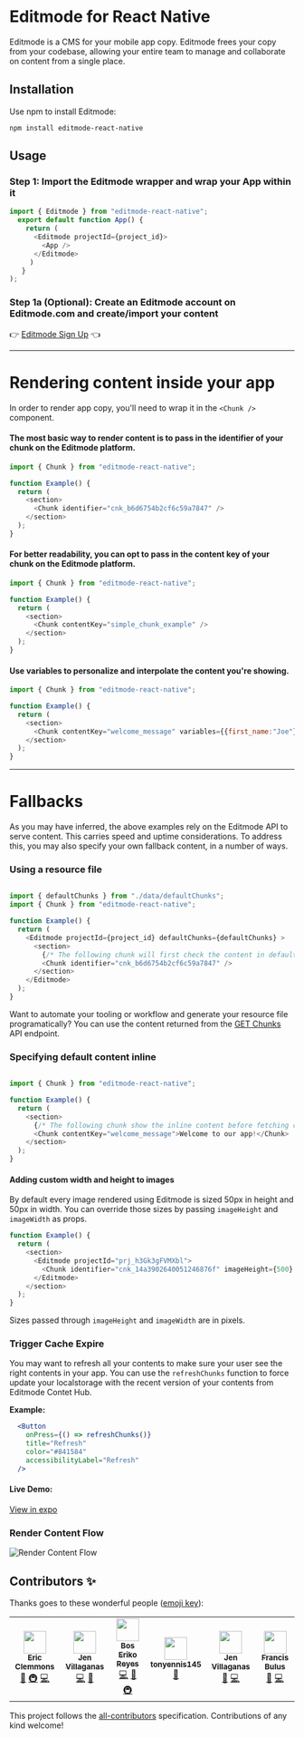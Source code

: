 # Editmode for React Native

Editmode is a CMS for your mobile app copy. Editmode frees your copy from your codebase, allowing your entire team to manage and collaborate on content from a single place.

## Installation

Use npm to install Editmode:

```
npm install editmode-react-native
```

## Usage

### Step 1: Import the Editmode wrapper and wrap your App within it

```js
import { Editmode } from "editmode-react-native";
  export default function App() {
    return (
      <Editmode projectId={project_id}>
        <App />
      </Editmode>
     )
   }  
);
```

### Step 1a (Optional): Create an Editmode account on Editmode.com and create/import your content 

👉 [Editmode Sign Up](https://editmode.com/users/sign_up) 👈

<hr/>

# Rendering content inside your app

In order to render app copy, you'll need to wrap it in the `<Chunk />` component. 

#### The most basic way to render content is to pass in the identifier of your chunk on the Editmode platform.

```js
import { Chunk } from "editmode-react-native";

function Example() {
  return (
    <section>
      <Chunk identifier="cnk_b6d6754b2cf6c59a7847" />
    </section>
  );
}
```

#### For better readability, you can opt to pass in the content key of your chunk on the Editmode platform.

```js
import { Chunk } from "editmode-react-native";

function Example() {
  return (
    <section>
      <Chunk contentKey="simple_chunk_example" />
    </section>
  );
}
```

#### Use variables to personalize and interpolate the content you're showing.

```js
import { Chunk } from "editmode-react-native";

function Example() {
  return (
    <section>
      <Chunk contentKey="welcome_message" variables={{first_name:"Joe"}} />
    </section>
  );
}
```

<hr/>


# Fallbacks

As you may have inferred, the above examples rely on the Editmode API to serve content. This carries speed and uptime considerations. To address this, you may also specify your own fallback content, in a number of ways.

### Using a resource file

```js

import { defaultChunks } from "./data/defaultChunks";
import { Chunk } from "editmode-react-native";

function Example() {
  return (
    <Editmode projectId={project_id} defaultChunks={defaultChunks} >
      <section>
        {/* The following chunk will first check the content in defaultChunks before hitting the API. */}
        <Chunk identifier="cnk_b6d6754b2cf6c59a7847" />
      </section>
    </Editmode>
  );
}
```

Want to automate your tooling or workflow and generate your resource file programatically? You can use the content returned from the [GET Chunks](https://editmode.com/docs/api#!/Chunks/get_chunks) API endpoint.


### Specifying default content inline

```js

import { Chunk } from "editmode-react-native";

function Example() {
  return (
    <section>
      {/* The following chunk show the inline content before fetching content from our API. */}
      <Chunk contentKey="welcome_message">Welcome to our app!</Chunk>
    </section>
  );
}
```


#### Adding custom width and height to images
By default every image rendered using Editmode is sized 50px in height and 50px in width. You can override those sizes by passing `imageHeight` and `imageWidth` as props.

```js
function Example() {
  return (
    <section>
      <Editmode projectId="prj_h3Gk3gFVMXbl">
        <Chunk identifier="cnk_14a3902640051246876f" imageHeight={500} imageWidth={200} />
      </Editmode>
    </section>
  );
}
```

Sizes passed through `imageHeight` and `imageWidth` are in pixels.

### Trigger Cache Expire
You may want to refresh all your contents to make sure your user see the right contents in your app. You can use the `refreshChunks` function to force update your localstorage with the recent version of your contents from Editmode Contet Hub. 

**Example:**
```jsx
  <Button
    onPress={() => refreshChunks()}
    title="Refresh"
    color="#841584"
    accessibilityLabel="Refresh"
  />
```

#### Live Demo:
[View in expo](https://snack.expo.io/@puuripurii/bridge-variables-example)

### Render Content Flow
![Render Content Flow](https://i.imgur.com/EdJksXs.png)

<div class="contributors-section"></div>

## Contributors ✨

Thanks goes to these wonderful people ([emoji key](https://allcontributors.org/docs/en/emoji-key)):

<!-- ALL-CONTRIBUTORS-LIST:START - Do not remove or modify this section -->
<!-- prettier-ignore-start -->
<!-- markdownlint-disable -->
<table>
  <tr>
    <td align="center"><a href="https://ericclemmons.com/"><img src="https://avatars0.githubusercontent.com/u/15182?v=4?s=40" width="40px;" alt=""/><br /><sub><b>Eric Clemmons</b></sub></a><br /><a href="https://github.com/Editmode-app/editmode-react/commits?author=ericclemmons" title="Documentation">📖</a> <a href="#infra-ericclemmons" title="Infrastructure (Hosting, Build-Tools, etc)">🚇</a> <a href="https://github.com/Editmode-app/editmode-react/commits?author=ericclemmons" title="Code">💻</a></td>
    <td align="center"><a href="https://github.com/puuripurii"><img src="https://avatars1.githubusercontent.com/u/26903002?v=4?s=40" width="40px;" alt=""/><br /><sub><b>Jen Villaganas</b></sub></a><br /><a href="https://github.com/Editmode-app/editmode-react/commits?author=puuripurii" title="Code">💻</a> <a href="https://github.com/Editmode-app/editmode-react/commits?author=puuripurii" title="Documentation">📖</a></td>
    <td align="center"><a href="http://boseriko.com/"><img src="https://avatars1.githubusercontent.com/u/10940193?v=4?s=40" width="40px;" alt=""/><br /><sub><b>Bos Eriko Reyes</b></sub></a><br /><a href="https://github.com/Editmode-app/editmode-react/commits?author=BosEriko" title="Code">💻</a> <a href="https://github.com/Editmode-app/editmode-react/commits?author=BosEriko" title="Documentation">📖</a> <a href="#infra-BosEriko" title="Infrastructure (Hosting, Build-Tools, etc)">🚇</a></td>
    <td align="center"><a href="https://github.com/tonyennis145"><img src="https://avatars1.githubusercontent.com/u/3110339?v=4?s=40" width="40px;" alt=""/><br /><sub><b>tonyennis145</b></sub></a><br /><a href="https://github.com/Editmode-app/editmode-react/commits?author=tonyennis145" title="Documentation">📖</a></td>
    <td align="center"><a href="https://github.com/jenvillaganas"><img src="https://avatars.githubusercontent.com/u/26903002?v=4?s=40" width="40px;" alt=""/><br /><sub><b>Jen Villaganas </b></sub></a><br /><a href="https://github.com/Editmode-app/editmode-react/commits?author=jenvillaganas" title="Documentation">📖</a> <a href="https://github.com/Editmode-app/editmode-react/commits?author=jenvillaganas" title="Code">💻</a></td>
    <td align="center"><a href="https://github.com/francisbulus"><img src="https://avatars.githubusercontent.com/u/25318739?v=4?s=40" width="40px;" alt=""/><br /><sub><b>Francis Bulus</b></sub></a><br /><a href="https://github.com/Editmode-app/editmode-react/commits?author=francisbulus" title="Documentation">📖</a> <a href="https://github.com/Editmode-app/editmode-react/commits?author=francisbulus" title="Code">💻</a></td>
  </tr>
</table>

<!-- markdownlint-restore -->
<!-- prettier-ignore-end -->
<!-- ALL-CONTRIBUTORS-LIST:END -->

This project follows the [all-contributors](https://github.com/all-contributors/all-contributors) specification. Contributions of any kind welcome!

